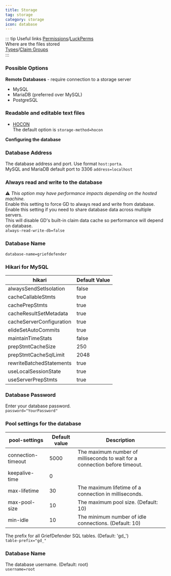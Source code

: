 ```yaml
---
title: Storage
tag: storage
category: storage
icon: database
---
```


::: tip Useful links
[Permissions](/wiki/Permissions.html)/[LuckPerms](/wiki/Permissions.html#luckperms)  
Where are the files stored  
[Types](/wiki/basic/Claim-Management.html#types-1)/[Claim Groups](/wiki/basic/Claim-Management.html#typos-2)  
:::

### Possible Options
**Remote Databases** - require connection to a storage server  

* MySQL  
* MariaDB (preferred over MySQL)  
* PostgreSQL  

### Readable and editable text files  

* [HOCON](/wiki/#hocon)  
The default option is `storage-method=hocon`  

**Configuring the database**  

### Database Address   
The database address and port. Use format `host:porta`.  
MySQL and MariaDB default port to 3306 
`address=localhost`

### Always read and write to the database  
:warning: *This option may have performance impacts depending on the hosted machine.*    
Enable this setting to force GD to always read and write from database.  
Enable this setting if you need to share database data across multiple servers.  
This will disable GD's built-in claim data cache so performance will depend on database.  
`always-read-write-db=false`  

### Database Name  
`database-name=griefdefender`

### Hikari for MySQL  
hikari                                           | Default Value |
-------------------------------------------------|---------------|
alwaysSendSetIsolation | false | 
cacheCallableStmts | true |
cachePrepStmts | true |
cacheResultSetMetadata | true |
cacheServerConfiguration | true |
elideSetAutoCommits | true |
maintainTimeStats | false |
prepStmtCacheSize | 250 |
prepStmtCacheSqlLimit | 2048 |
rewriteBatchedStatements | true |
useLocalSessionState | true |
useServerPrepStmts | true |

### Database Password   
Enter your database password.  
`password="YourPassword"`

### Pool settings for the database  
pool-settings                                           | Default value | Description |
-------------------------------------------------|---------------|---------------|
connection-timeout | 5000 | The maximum number of milliseconds to wait for a connection before timeout. |
keepalive-time | 0  |  |
max-lifetime   | 30 |  The maximum lifetime of a connection in milliseconds. |
max-pool-size  | 10 | The maximum pool size. (Default: 10) |
min-idle       | 10 | The minimum number of idle connections. (Default: 10) |

The prefix for all GriefDefender SQL tables. (Default: 'gd_')  
`table-prefix="gd_"`  

### Database Name  
The database username. (Default: root)  
`username=root`  
